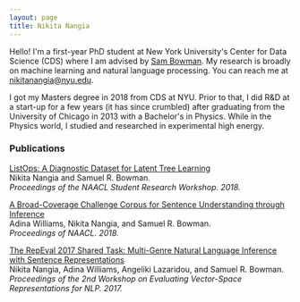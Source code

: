 ```yaml
---
layout: page
title: Nikita Nangia 
---
```


Hello! I'm a first-year PhD student at New York University's Center for Data Science (CDS) where I am advised by [Sam Bowman](https://www.nyu.edu/projects/bowman/). My research is broadly on machine learning and natural language processing. You can reach me at <nikitanangia@nyu.edu>.

I got my Masters degree in 2018 from CDS at NYU. Prior to that, I did R&D at a start-up for a few years (it has since crumbled) after graduating from the University of Chicago in 2013 with a Bachelor's in Physics. While in the Physics world, I studied and researched in experimental high energy.

### Publications
[ListOps: A Diagnostic Dataset for Latent Tree Learning](https://arxiv.org/pdf/1804.06028.pdf)  
Nikita Nangia and Samuel R. Bowman.  
_Proceedings of the NAACL Student Research Workshop. 2018._  

[A Broad-Coverage Challenge Corpus for Sentence Understanding through Inference](https://arxiv.org/pdf/1704.05426.pdf)  
Adina Williams, Nikita Nangia, and Samuel R. Bowman.  
_Proceedings of NAACL. 2018._

[The RepEval 2017 Shared Task: Multi-Genre Natural Language Inference with Sentence Representations](https://arxiv.org/pdf/1707.08172.pdf)  
Nikita Nangia, Adina Williams, Angeliki Lazaridou, and Samuel R. Bowman.  
_Proceedings of the 2nd Workshop on Evaluating Vector-Space Representations for NLP. 2017._